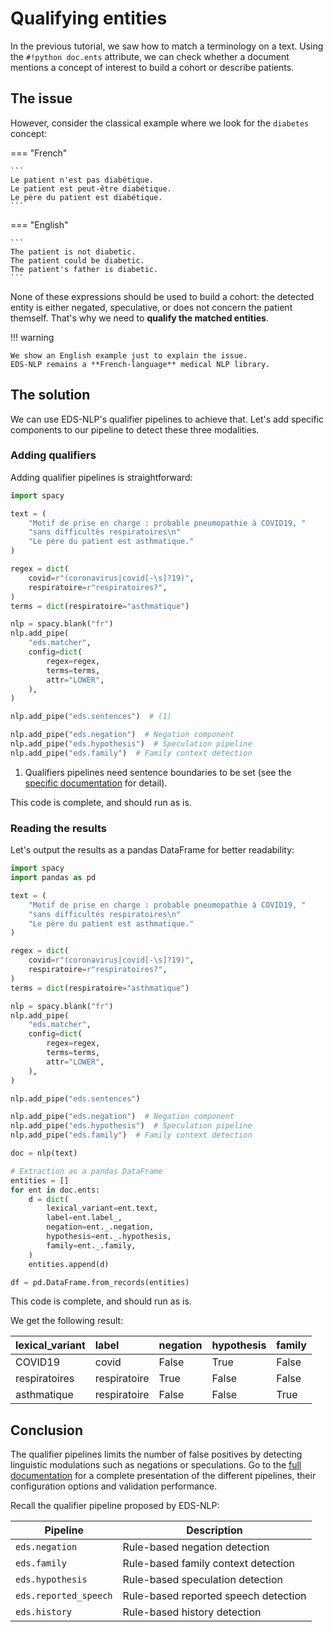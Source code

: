 # Qualifying entities

In the previous tutorial, we saw how to match a terminology on a text. Using the `#!python doc.ents` attribute, we can check whether a document mentions a concept of interest to build a cohort or describe patients.




## The issue

However, consider the classical example where we look for the `diabetes` concept:

=== "French"

    ```
    Le patient n'est pas diabétique.
    Le patient est peut-être diabétique.
    Le père du patient est diabétique.
    ```

=== "English"

    ```
    The patient is not diabetic.
    The patient could be diabetic.
    The patient's father is diabetic.
    ```

None of these expressions should be used to build a cohort: the detected entity is either negated, speculative, or does not concern the patient themself. That's why we need to **qualify the matched entities**.

!!! warning

    We show an English example just to explain the issue.
    EDS-NLP remains a **French-language** medical NLP library.

## The solution

We can use EDS-NLP's qualifier pipelines to achieve that. Let's add specific components to our pipeline to detect these three modalities.

### Adding qualifiers

Adding qualifier pipelines is straightforward:

```python hl_lines="25-29"
import spacy

text = (
    "Motif de prise en charge : probable pneumopathie à COVID19, "
    "sans difficultés respiratoires\n"
    "Le père du patient est asthmatique."
)

regex = dict(
    covid=r"(coronavirus|covid[-\s]?19)",
    respiratoire=r"respiratoires?",
)
terms = dict(respiratoire="asthmatique")

nlp = spacy.blank("fr")
nlp.add_pipe(
    "eds.matcher",
    config=dict(
        regex=regex,
        terms=terms,
        attr="LOWER",
    ),
)

nlp.add_pipe("eds.sentences")  # (1)

nlp.add_pipe("eds.negation")  # Negation component
nlp.add_pipe("eds.hypothesis")  # Speculation pipeline
nlp.add_pipe("eds.family")  # Family context detection
```

1. Qualifiers pipelines need sentence boundaries to be set (see the [specific documentation](../pipelines/qualifiers/index.md) for detail).

This code is complete, and should run as is.

### Reading the results

Let's output the results as a pandas DataFrame for better readability:

```python hl_lines="2 34-48"
import spacy
import pandas as pd

text = (
    "Motif de prise en charge : probable pneumopathie à COVID19, "
    "sans difficultés respiratoires\n"
    "Le père du patient est asthmatique."
)

regex = dict(
    covid=r"(coronavirus|covid[-\s]?19)",
    respiratoire=r"respiratoires?",
)
terms = dict(respiratoire="asthmatique")

nlp = spacy.blank("fr")
nlp.add_pipe(
    "eds.matcher",
    config=dict(
        regex=regex,
        terms=terms,
        attr="LOWER",
    ),
)

nlp.add_pipe("eds.sentences")

nlp.add_pipe("eds.negation")  # Negation component
nlp.add_pipe("eds.hypothesis")  # Speculation pipeline
nlp.add_pipe("eds.family")  # Family context detection

doc = nlp(text)

# Extraction as a pandas DataFrame
entities = []
for ent in doc.ents:
    d = dict(
        lexical_variant=ent.text,
        label=ent.label_,
        negation=ent._.negation,
        hypothesis=ent._.hypothesis,
        family=ent._.family,
    )
    entities.append(d)

df = pd.DataFrame.from_records(entities)
```

This code is complete, and should run as is.

We get the following result:

| lexical_variant | label        | negation | hypothesis | family |
| :-------------- | :----------- | -------- | ---------- | ------ |
| COVID19         | covid        | False    | True       | False  |
| respiratoires   | respiratoire | True     | False      | False  |
| asthmatique     | respiratoire | False    | False      | True   |

## Conclusion

The qualifier pipelines limits the number of false positives by detecting linguistic modulations such as negations or speculations.
Go to the [full documentation](../pipelines/qualifiers/index.md) for a complete presentation of the different pipelines,
their configuration options and validation performance.

Recall the qualifier pipeline proposed by EDS-NLP:

| Pipeline              | Description                          |
|-----------------------|--------------------------------------|
| `eds.negation`        | Rule-based negation detection        |
| `eds.family`          | Rule-based family context detection  |
| `eds.hypothesis`      | Rule-based speculation detection     |
| `eds.reported_speech` | Rule-based reported speech detection |
| `eds.history`         | Rule-based history detection         |
